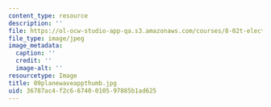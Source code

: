 ```yaml
---
content_type: resource
description: ''
file: https://ol-ocw-studio-app-qa.s3.amazonaws.com/courses/8-02t-electricity-and-magnetism-spring-2005/36787ac4f2c66740010597885b1ad625_09planewaveappthumb.jpg
file_type: image/jpeg
image_metadata:
  caption: ''
  credit: ''
  image-alt: ''
resourcetype: Image
title: 09planewaveappthumb.jpg
uid: 36787ac4-f2c6-6740-0105-97885b1ad625
---
```


